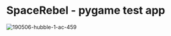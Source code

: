 # SpaceRebel - pygame test app

![190506-hubble-1-ac-459](https://user-images.githubusercontent.com/12867482/211159578-de01d748-3e58-47ef-9b23-fe0ca9475ddc.png)
